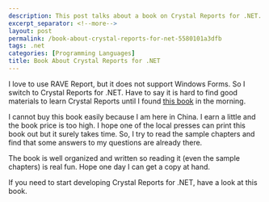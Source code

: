 ```yaml
---
description: This post talks about a book on Crystal Reports for .NET.
excerpt_separator: <!--more-->
layout: post
permalink: /book-about-crystal-reports-for-net-5580101a3dfb
tags: .net
categories: [Programming Languages]
title: Book About Crystal Reports for .NET
---
```

I love to use RAVE Report, but it does not support Windows Forms. So I switch to Crystal Reports for .NET. Have to say it is hard to find good materials to learn Crystal Reports until I found [this book](http://www.amazon.com/Crystal-Reports-Programming-Brian-Bischof/dp/0974953652) in the morning.
<!--more-->

I cannot buy this book easily because I am here in China. I earn a little and the book price is too high. I hope one of the local presses can print this book out but it surely takes time. So, I try to read the sample chapters and find that some answers to my questions are already there.

The book is well organized and written so reading it (even the sample chapters) is real fun. Hope one day I can get a copy at hand.

If you need to start developing Crystal Reports for .NET, have a look at this book.
